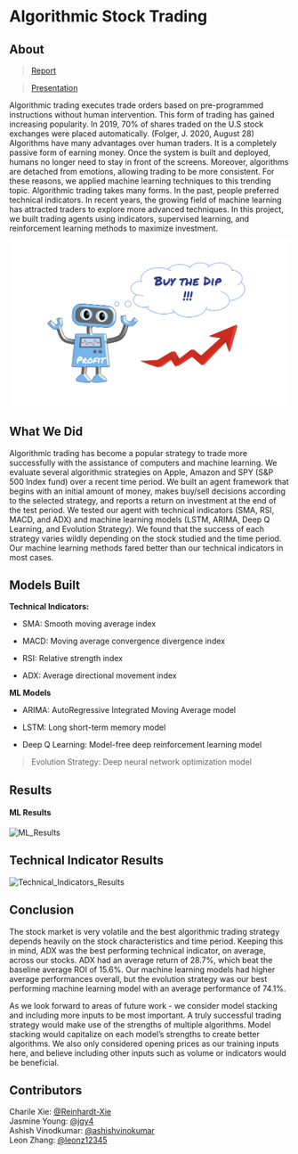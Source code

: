 # Algorithmic Stock Trading

## About

> [Report](https://github.com/leonz12345/Algorithmic_Stock_Trading/blob/master/Writeup/IDS%20705%20Final%20Report.pdf)

> [Presentation](https://www.youtube.com/watch?v=fZhkb52XwrM&ab_channel=AshishVinodkumar)

Algorithmic trading executes trade orders based on pre-programmed instructions without human intervention. This form of trading has gained increasing popularity. In 2019, 70% of shares traded on the U.S stock exchanges were placed automatically. (Folger, J. 2020, August 28)
Algorithms have many advantages over human traders. It is a completely passive form of earning money. Once the system is built and deployed, humans no longer need to stay in front of the screens. Moreover, algorithms are detached from emotions, allowing trading to be more consistent. For these reasons, we applied machine learning techniques to this trending topic.
Algorithmic trading takes many forms. In the past, people preferred technical indicators. In recent years, the growing field of machine learning has attracted traders to explore more advanced techniques. In this project, we built trading agents using indicators, supervised learning, and reinforcement learning methods to maximize investment.

![Cover_Page](https://github.com/leonz12345/Algorithmic_Stock_Trading/blob/master/Writeup/algorithmic_stock_trading.png?raw=true)

## What We Did

Algorithmic trading has become a popular strategy to trade more successfully with the assistance of computers and machine learning. We evaluate several algorithmic strategies on Apple, Amazon and SPY (S&P 500 Index fund) over a recent time period. We built an agent framework that begins with an initial amount of money, makes buy/sell decisions according to the selected strategy, and reports a return on investment at the end of the test period. We tested our agent with technical indicators (SMA, RSI, MACD, and ADX) and machine learning models (LSTM, ARIMA, Deep Q Learning, and Evolution Strategy). We found that the success of each strategy varies wildly depending on the stock studied and the time period.  Our machine learning methods fared better than our technical indicators in most cases.

## Models Built

**Technical Indicators:**

- SMA: Smooth moving average index

- MACD: Moving average convergence divergence index

- RSI: Relative strength index

- ADX: Average directional movement index

**ML Models**

- ARIMA: AutoRegressive Integrated Moving Average model

- LSTM: Long short-term memory model

- Deep Q Learning: Model-free deep reinforcement learning model

> Evolution Strategy: Deep neural network optimization model

## Results

#### ML Results

![ML_Results](https://user-images.githubusercontent.com/26104722/115993182-4ba7ff80-a5ef-11eb-939d-4270cc69115f.png)


## Technical Indicator Results

![Technical_Indicators_Results](https://user-images.githubusercontent.com/26104722/115993137-126f8f80-a5ef-11eb-8c36-1edf28094201.png)


## Conclusion

The stock market is very volatile and the best algorithmic trading strategy depends heavily on the stock characteristics and time period.  Keeping this in mind, ADX was the best performing technical indicator, on average, across our stocks.  ADX had an average return of 28.7%, which beat the baseline average ROI of 15.6%.  Our machine learning models had higher average performances overall, but the evolution strategy was our best performing machine learning model with an average performance of 74.1%.

As we look forward to areas of future work - we consider model stacking and including more inputs to be most important. A truly successful trading strategy would make use of the strengths of multiple algorithms.  Model stacking would capitalize on each model’s strengths to create better algorithms.  We also only considered opening prices as our training inputs here, and believe including other inputs such as volume or indicators would be beneficial.

## Contributors
Charile Xie: [@Reinhardt-Xie](https://github.com/Reinhardt-Xie)   <br />
Jasmine Young: [@jgy4](https://github.com/jgy4)   <br />
Ashish Vinodkumar: [@ashishvinokumar](https://github.com/ashishvinodkumar)   <br />
Leon Zhang: [@leonz12345](https://github.com/leonz12345)   <br />

